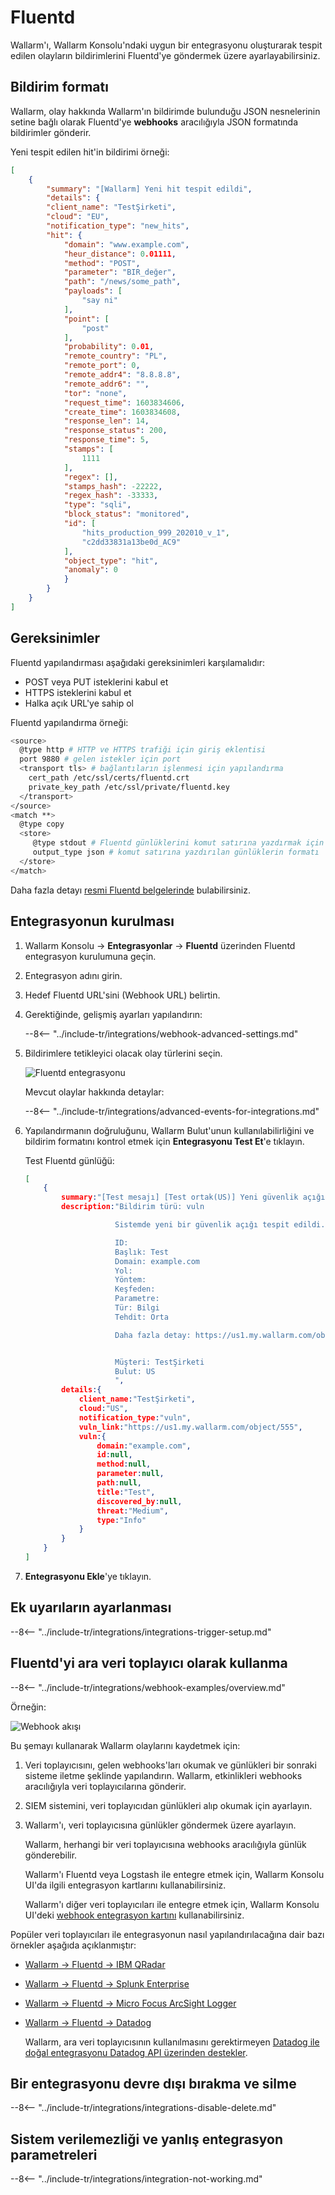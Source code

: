 # Fluentd

Wallarm'ı, Wallarm Konsolu'ndaki uygun bir entegrasyonu oluşturarak tespit edilen olayların bildirimlerini Fluentd'ye göndermek üzere ayarlayabilirsiniz.

## Bildirim formatı

Wallarm, olay hakkında Wallarm'ın bildirimde bulunduğu JSON nesnelerinin setine bağlı olarak Fluentd'ye **webhooks** aracılığıyla JSON formatında bildirimler gönderir.

Yeni tespit edilen hit'in bildirimi örneği:

```json
[
    {
        "summary": "[Wallarm] Yeni hit tespit edildi",
        "details": {
        "client_name": "TestŞirketi",
        "cloud": "EU",
        "notification_type": "new_hits",
        "hit": {
            "domain": "www.example.com",
            "heur_distance": 0.01111,
            "method": "POST",
            "parameter": "BIR_değer",
            "path": "/news/some_path",
            "payloads": [
                "say ni"
            ],
            "point": [
                "post"
            ],
            "probability": 0.01,
            "remote_country": "PL",
            "remote_port": 0,
            "remote_addr4": "8.8.8.8",
            "remote_addr6": "",
            "tor": "none",
            "request_time": 1603834606,
            "create_time": 1603834608,
            "response_len": 14,
            "response_status": 200,
            "response_time": 5,
            "stamps": [
                1111
            ],
            "regex": [],
            "stamps_hash": -22222,
            "regex_hash": -33333,
            "type": "sqli",
            "block_status": "monitored",
            "id": [
                "hits_production_999_202010_v_1",
                "c2dd33831a13be0d_AC9"
            ],
            "object_type": "hit",
            "anomaly": 0
            }
        }
    }
]
```

## Gereksinimler

Fluentd yapılandırması aşağıdaki gereksinimleri karşılamalıdır:

* POST veya PUT isteklerini kabul et
* HTTPS isteklerini kabul et
* Halka açık URL'ye sahip ol

Fluentd yapılandırma örneği:

```bash linenums="1"
<source>
  @type http # HTTP ve HTTPS trafiği için giriş eklentisi
  port 9880 # gelen istekler için port
  <transport tls> # bağlantıların işlenmesi için yapılandırma
    cert_path /etc/ssl/certs/fluentd.crt
    private_key_path /etc/ssl/private/fluentd.key
  </transport>
</source>
<match **>
  @type copy
  <store>
     @type stdout # Fluentd günlüklerini komut satırına yazdırmak için çıktı eklentisi
     output_type json # komut satırına yazdırılan günlüklerin formatı
  </store>
</match>
```

Daha fazla detayı [resmi Fluentd belgelerinde](https://docs.datadoghq.com/integrations/fluentd) bulabilirsiniz.

## Entegrasyonun kurulması

1. Wallarm Konsolu → **Entegrasyonlar** → **Fluentd** üzerinden Fluentd entegrasyon kurulumuna geçin.
1. Entegrasyon adını girin.
1. Hedef Fluentd URL'sini (Webhook URL) belirtin.
1. Gerektiğinde, gelişmiş ayarları yapılandırın:

   --8<-- "../include-tr/integrations/webhook-advanced-settings.md"
1. Bildirimlere tetikleyici olacak olay türlerini seçin.

   ![Fluentd entegrasyonu](../../../images/user-guides/settings/integrations/add-fluentd-integration.png)

   Mevcut olaylar hakkında detaylar:

   --8<-- "../include-tr/integrations/advanced-events-for-integrations.md"

1. Yapılandırmanın doğruluğunu, Wallarm Bulut'unun kullanılabilirliğini ve bildirim formatını kontrol etmek için **Entegrasyonu Test Et**'e tıklayın.

   Test Fluentd günlüğü:

   ```json
   [
       {
           summary:"[Test mesajı] [Test ortak(US)] Yeni güvenlik açığı tespit edildi",
           description:"Bildirim türü: vuln

                       Sistemde yeni bir güvenlik açığı tespit edildi.

                       ID: 
                       Başlık: Test
                       Domain: example.com
                       Yol: 
                       Yöntem: 
                       Keşfeden: 
                       Parametre: 
                       Tür: Bilgi
                       Tehdit: Orta

                       Daha fazla detay: https://us1.my.wallarm.com/object/555


                       Müşteri: TestŞirketi
                       Bulut: US
                       ",
           details:{
               client_name:"TestŞirketi",
               cloud:"US",
               notification_type:"vuln",
               vuln_link:"https://us1.my.wallarm.com/object/555",
               vuln:{
                   domain:"example.com",
                   id:null,
                   method:null,
                   parameter:null,
                   path:null,
                   title:"Test",
                   discovered_by:null,
                   threat:"Medium",
                   type:"Info"
               }
           }
       }
   ]
   ```

1. **Entegrasyonu Ekle**'ye tıklayın.

## Ek uyarıların ayarlanması

--8<-- "../include-tr/integrations/integrations-trigger-setup.md"

## Fluentd'yi ara veri toplayıcı olarak kullanma

--8<-- "../include-tr/integrations/webhook-examples/overview.md"

Örneğin:

![Webhook akışı](../../../images/user-guides/settings/integrations/webhook-examples/fluentd/qradar-scheme.png)

Bu şemayı kullanarak Wallarm olaylarını kaydetmek için:

1. Veri toplayıcısını, gelen webhooks'ları okumak ve günlükleri bir sonraki sisteme iletme şeklinde yapılandırın. Wallarm, etkinlikleri webhooks aracılığıyla veri toplayıcılarına gönderir.
1. SIEM sistemini, veri toplayıcıdan günlükleri alıp okumak için ayarlayın.
1. Wallarm'ı, veri toplayıcısına günlükler göndermek üzere ayarlayın.

   Wallarm, herhangi bir veri toplayıcısına webhooks aracılığıyla günlük gönderebilir.

   Wallarm'ı Fluentd veya Logstash ile entegre etmek için, Wallarm Konsolu UI'da ilgili entegrasyon kartlarını kullanabilirsiniz.

   Wallarm'ı diğer veri toplayıcıları ile entegre etmek için, Wallarm Konsolu UI'deki [webhook entegrasyon kartını](webhook.md) kullanabilirsiniz.

Popüler veri toplayıcıları ile entegrasyonun nasıl yapılandırılacağına dair bazı örnekler aşağıda açıklanmıştır:

* [Wallarm → Fluentd → IBM QRadar](webhook-examples/fluentd-qradar.md)
* [Wallarm → Fluentd → Splunk Enterprise](webhook-examples/fluentd-splunk.md)
* [Wallarm → Fluentd → Micro Focus ArcSight Logger](webhook-examples/fluentd-arcsight-logger.md)
* [Wallarm → Fluentd → Datadog](webhook-examples/fluentd-logstash-datadog.md)

   Wallarm, ara veri toplayıcısının kullanılmasını gerektirmeyen [Datadog ile doğal entegrasyonu Datadog API üzerinden destekler](datadog.md).

## Bir entegrasyonu devre dışı bırakma ve silme

--8<-- "../include-tr/integrations/integrations-disable-delete.md"

## Sistem verilemezliği ve yanlış entegrasyon parametreleri

--8<-- "../include-tr/integrations/integration-not-working.md"